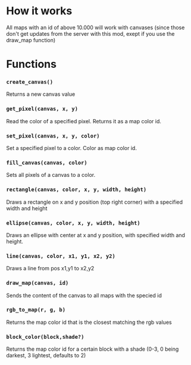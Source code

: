 # How it works

All maps with an id of above 10.000 will work with canvases (since those don't get updates from the server with this mod, exept if you use the draw_map function)


# Functions

### `create_canvas()`

Returns a new canvas value

### `get_pixel(canvas, x, y)`

Read the color of a specified pixel. Returns it as a map color id.

### `set_pixel(canvas, x, y, color)`

Set a specified pixel to a color. Color as map color id.

### `fill_canvas(canvas, color)`

Sets all pixels of a canvas to a color.

### `rectangle(canvas, color, x, y, width, height)`

Draws a rectangle on x and y position (top right corner) with a specified width and height

### `ellipse(canvas, color, x, y, width, height)`

Draws an ellipse with center at x and y position, with specified width and height.

### `line(canvas, color, x1, y1, x2, y2)`

Draws a line from pos x1,y1 to x2,y2

### `draw_map(canvas, id)`

Sends the content of the canvas to all maps with the specied id

### `rgb_to_map(r, g, b)`

Returns the map color id that is the closest matching the rgb values

### `block_color(block,shade?)`

Returns the map color id for a certain block with a shade (0-3, 0 being darkest, 3 lightest, defaults to 2)
